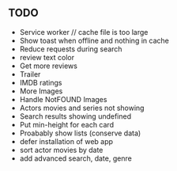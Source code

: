 ## TODO

- Service worker // cache file is too large
- Show toast when offline and nothing in cache
- Reduce requests during search
- review text color
- Get more reviews
- Trailer
- IMDB ratings
- More Images
- Handle NotFOUND Images
- Actors movies and series not showing
- Search results showing undefined
- Put min-height for each card
- Proabably show lists (conserve data)
- defer installation of web app
- sort actor movies by date
- add advanced search, date, genre